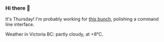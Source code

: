 ### Hi there :wave:

It's Thursday! I'm probably working for [this bunch](https://github.com/kohofinancial), polishing a command line interface.

Weather in Victoria BC: partly cloudy, at +8°C.
